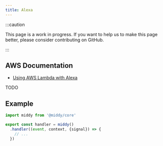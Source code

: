 ```yaml
---
title: Alexa
---
```


:::caution

This page is a work in progress. If you want to help us to make this page better, please consider contributing on GitHub.

:::


## AWS Documentation
- [Using AWS Lambda with Alexa](https://docs.aws.amazon.com/lambda/latest/dg/services-alexa.html)

TODO

## Example
```javascript
import middy from '@middy/core'

export const handler = middy()
  .handler((event, context, {signal}) => {
    // ...
  })
```
